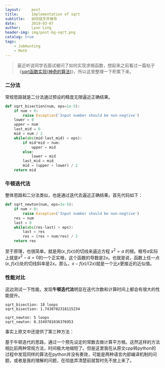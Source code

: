 ```yaml
---
layout:     post
title:      Implementation of sqrt
subtitle:   如何徒手开根号
date:       2019-03-07
author:     Lyon Ling
header-img: img/post-bg-sqrt.png
catalog: true
tags:
    - JobHunting
    - Math
---
```


> 最近听说同学去面试被问了如何实现求根函数，想起来之前看过一篇帖子《[sqrt函数实现(神奇的算法)](https://blog.csdn.net/qq_26499321/article/details/73724763)》，所以这里整理一下积累下来。

### 二分法

常规思路就是二分法通过预设的精度无限逼近正确结果。

```python
def sqrt_bisection(num, eps=1e-5):
    if num < 0:
        raise Exception('Input number should be non-negtive')
    lower = 0
    upper = num
    last_mid = 0
    mid = num / 2
    while(abs(mid-last_mid) > eps):
        if mid*mid > num:
            upper = mid
        else:
            lower = mid
        last_mid = mid
        mid = (upper + lower) / 2        
    return mid
```

### 牛顿迭代法

整体思路和二分法类似，也是通过迭代去逼近正确结果。首先代码如下：

```python
def sqrt_newton(num, eps=1e-5):
    if num < 0:
        raise Exception('Input number should be non-negtive')
    res = num
    last = 0
    while(abs(res-last) > eps):
        last = res
        res = (res + num/res) / 2
    return res
```

至于原理，也很简单。就是用$(x, f(x))$的切线来逼近方程 $x^2 = a$ 的根。根号$a$实际上就是$x^2-a=0$的一个正实根，这个函数的导数是$2x$。也就是说，函数上任一点$(x,f(x))$处的切线斜率是$2x$。那么，$x-f(x)/(2x)$就是一个比$x$更接近的近似值。

### 性能对比

这边测试一下性能，发现**牛顿迭代法**明显在迭代次数和计算时间上都会有很大的性能提升。

```
sqrt_bisection: 18 loops
sqrt_bisection: 1.7430782318115234

sqrt_newton: 5 loops
sqrt_newton: 0.3349781036376953
```

事实上原文中还提供了第三种方法：

基于牛顿迭代的思路，通过一个预先设定的常数去做计算平方根。这然这样的方法相比前两种常规方法，时间极大地缩短了。但是这里我在从原文cpp转python的过程中发现同样的算法在python并没有奏效，可能是两种语言内部编译机制的问题，或者是我的理解的问题，在彻底弄清楚前就暂时先不放上来了。